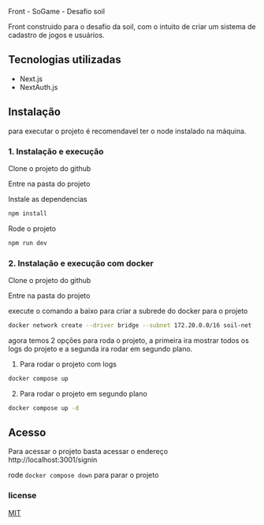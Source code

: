 Front - SoGame - Desafio soil

Front construido para o desafio da soil, com o intuito de criar um sistema de cadastro de jogos e usuários.

## Tecnologias utilizadas
- Next.js
- NextAuth.js

## Instalação
para executar o projeto é recomendavel ter o node instalado na máquina.

### 1. Instalação e execução
Clone o projeto do github

Entre na pasta do projeto

Instale as dependencias
``` bash
npm install
```

Rode o projeto
``` bash
npm run dev
```

### 2. Instalação e execução com docker
Clone o projeto do github

Entre na pasta do projeto

execute o comando a baixo para criar a subrede do docker para o projeto
``` bash
docker network create --driver bridge --subnet 172.20.0.0/16 soil-net
```

agora temos 2 opções para roda o projeto, a primeira ira mostrar todos os logs do projeto e a segunda ira rodar em segundo plano.

1. Para rodar o projeto com logs
``` bash
docker compose up
```

2. Para rodar o projeto em segundo plano
``` bash
docker compose up -d
```

## Acesso
Para acessar o projeto basta acessar o endereço http://localhost:3001/signin

rode `docker compose down` para parar o projeto

### license
[MIT](https://choosealicense.com/licenses/mit/)